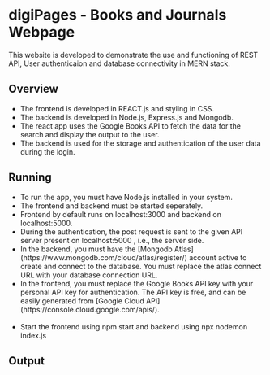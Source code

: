 # digiPages - Books and Journals Webpage

<p>This website is developed to demonstrate the use and functioning of REST API, User authenticaion and database connectivity in MERN stack.</p>


## Overview
<ul>
    <li>The frontend is developed in REACT.js and styling in CSS.</li>
    <li>The backend is developed in Node.js, Express.js and Mongodb.</li>
    <li>The react app uses the Google Books API to fetch the data for the search and display the output to the user.</li>
    <li>The backend is used for the storage and authentication of the user data during the login.</li>
</ul>

## Running
<ul>
    <li>To run the app, you must have Node.js installed in your system.</li>
    <li>The frontend and backend must be started seperately.</li>
    <li>Frontend by default runs on localhost:3000 and backend on localhost:5000.</li>
    <li>During the authentication, the post request is sent to the given API server present on localhost:5000 , i.e., the server side.</li>
    <li>In the backend, you must have the [Mongodb Atlas](https://www.mongodb.com/cloud/atlas/register/) account active to create and connect to the database. You must replace the atlas connect URL with your database connection URL.</li>
    <li>In the frontend, you must replace the Google Books API key with your personal API key for authentication. The API key is free, and can be easily generated from [Google Cloud API](https://console.cloud.google.com/apis/).</li>
    <br>
    <li>Start the frontend using npm start and backend using npx nodemon index.js</li>
</ul>

## Output
